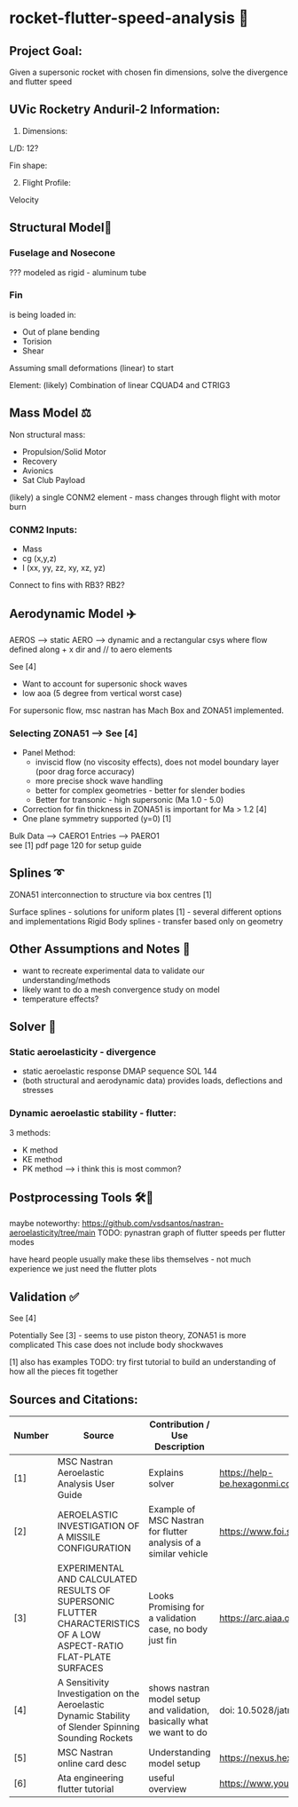# rocket-flutter-speed-analysis 🚀

## Project Goal:
Given a supersonic rocket with chosen fin dimensions, solve the divergence and flutter speed

## UVic Rocketry Anduril-2 Information:
1) Dimensions:

L/D: 12?

Fin shape:

2) Flight Profile:

Velocity



## Structural Model🗼

### Fuselage and Nosecone 
???
modeled as rigid - aluminum tube

### Fin 
is being loaded in:
- Out of plane bending
- Torision
- Shear

Assuming small deformations (linear) to start

Element: 
(likely) Combination of linear CQUAD4 and CTRIG3



## Mass Model ⚖️
Non structural mass:
- Propulsion/Solid Motor
- Recovery
- Avionics
- Sat Club Payload

(likely) a single CONM2 element - mass changes through flight with motor burn
### CONM2 Inputs: 
- Mass
- cg (x,y,z)
- I (xx, yy, zz, xy, xz, yz)

Connect to fins with RB3? RB2? 



## Aerodynamic Model ✈️

AEROS --> static
AERO --> dynamic
and a rectangular csys where flow defined along + x dir and // to aero elements

See [4]

- Want to account for supersonic shock waves
- low aoa (5 degree from vertical worst case)

For supersonic flow, msc nastran has Mach Box and ZONA51 implemented.



### Selecting ZONA51 --> See [4]
- Panel Method:
    - inviscid flow (no viscosity effects), does not model boundary layer (poor drag force accuracy)
    - more precise shock wave handling
    - better for complex geometries - better for slender bodies
    - Better for transonic - high supersonic (Ma 1.0 - 5.0)
- Correction for fin thickness in ZONA51  is important for Ma > 1.2 [4]
- One plane symmetry supported (y=0) [1]

Bulk Data --> CAERO1
Entries --> PAERO1  
see [1] pdf page 120 for setup guide



## Splines ➰

ZONA51 interconnection to structure via box centres [1]

Surface splines - solutions for uniform plates [1] - several different options and implementations
Rigid Body splines - transfer based only on geometry



## Other Assumptions and Notes 📝
- want to recreate experimental data to validate our understanding/methods
- likely want to do a mesh convergence study on model
- temperature effects?

## Solver 📝

### Static aeroelasticity - divergence
- static aeroelastic response DMAP sequence SOL 144
- (both structural and aerodynamic data) provides loads, deflections and stresses

### Dynamic aeroelastic stability - flutter:
3 methods:
- K method
- KE method
- PK method --> i think this is most common?


## Postprocessing Tools 🛠️🐍

maybe noteworthy: https://github.com/vsdsantos/nastran-aeroelasticity/tree/main
TODO: pynastran graph of flutter speeds per flutter modes

have heard people usually make these libs themselves - not much experience we just need the flutter plots

## Validation ✅

See [4]

Potentially See [3] - seems to use piston theory, ZONA51 is more complicated
This case does not include body shockwaves

[1] also has examples
TODO: try first tutorial to build an understanding of how all the pieces fit together



## Sources and Citations:
| Number | Source                            | Contribution / Use Description                 | Link to Source    |
|--------|-----------------------------------|------------------------------------------------|-------------------|
| [1]    | MSC Nastran Aeroelastic Analysis User Guide | Explains solver                      | https://help-be.hexagonmi.com/bundle/MSC_Nastran_2023.1_Aeroelastic_Analysis_User_Guide/raw/resource/enus/MSC_Nastran_2023.1_Aeroelastic_Analysis_User_Guide.pdf |
| [2]    | AEROELASTIC INVESTIGATION OF A MISSILE CONFIGURATION | Example of MSC Nastran for flutter analysis of a similar vehicle                   | https://www.foi.se/rest-api/report/FOI-R--0474--SE |
| [3]    | EXPERIMENTAL AND CALCULATED RESULTS OF SUPERSONIC FLUTTER CHARACTERISTICS OF A LOW ASPECT-RATIO FLAT-PLATE SURFACES | Looks Promising for a validation case, no body just fin | https://arc.aiaa.org/doi/10.2514/6.1967-1340 |
| [4]    | A Sensitivity Investigation on the Aeroelastic Dynamic Stability of Slender Spinning Sounding Rockets | shows nastran model setup and validation, basically what we want to do | doi: 10.5028/jatm.v5i1.192 |
| [5]    | MSC Nastran online card desc | Understanding model setup | https://nexus.hexagon.com/documentationcenter/en-US/bundle/MSC_Nastran_2021/page/Nastran_Combined_Book/qrg/bulk_data/TOC.Bulk.Data.Entry.xhtml |
| [6]    | Ata engineering flutter tutorial | useful overview | https://www.youtube.com/watch?v=GjBXsR6SSLY&t=165s |


<!-- This is a comment in a Markdown file (not rendered) --> 
